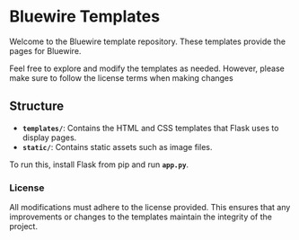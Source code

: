 # Bluewire Templates

Welcome to the Bluewire template repository. These templates provide the pages for Bluewire.

Feel free to explore and modify the templates as needed. However, please make sure to follow the license terms when making changes

## Structure

- **`templates/`**: Contains the HTML and CSS templates that Flask uses to display pages.
- **`static/`**: Contains static assets such as image files.

To run this, install Flask from pip and run **`app.py`**.

### License

All modifications must adhere to the license provided. This ensures that any improvements or changes to the templates maintain the integrity of the project.
